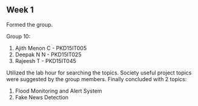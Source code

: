 ## Week 1

Formed the group.

Group 10:
1. Ajith Menon C - PKD15IT005
2. Deepak N N - PKD15IT025
3. Rajeesh T - PKD15IT045

Utilized the lab hour for searching the topics. Society useful project topics were suggested by the group members. Finally concluded with 2 topics:
1. Flood Monitoring and Alert System
2. Fake News Detection
